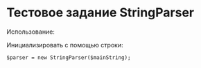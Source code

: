# Тестовое задание StringParser

Использование:

Инициализировать с помощью строки:

```$parser = new StringParser($mainString);```
 
